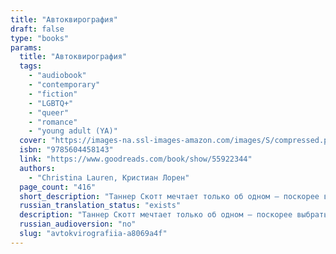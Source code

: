```yaml
---
title: "Автоквирография"
draft: false
type: "books"
params:
  title: "Автоквирография"
  tags:
    - "audiobook"
    - "contemporary"
    - "fiction"
    - "LGBTQ+"
    - "queer"
    - "romance"
    - "young adult (YA)"
  cover: "https://images-na.ssl-images-amazon.com/images/S/compressed.photo.goodreads.com/books/1605623377i/55922344.jpg"
  isbn: "9785604458143"
  link: "https://www.goodreads.com/book/show/55922344"
  authors:
    - "Christina Lauren, Кристиан Лорен"
  page_count: "416"
  short_description: "Таннер Скотт мечтает только об одном — поскорее выбраться из небольшого городка Прово. Школа подходит к концу — и вскоре Таннер будет свободен."
  russian_translation_status: "exists"
  description: "Таннер Скотт мечтает только об одном — поскорее выбраться из небольшого городка Прово. Школа подходит к концу — и вскоре Таннер будет свободен. В последнем семестре его лучшая подруга предлагает записаться на литера­турный семинар, на котором они должны за четыре месяца сочинить роман. Однако задача оказывается сложнее, чем предполагал Таннер, потому что вне­запная влюбленность рушит все его планы…"
  russian_audioversion: "no"
  slug: "avtokvirografiia-a8069a4f"
---
```

